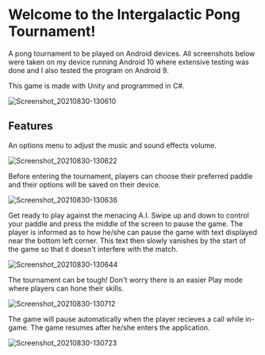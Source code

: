 # Welcome to the Intergalactic Pong Tournament!

A pong tournament to be played on Android devices. All screenshots below were taken on my device running Android 10 where extensive testing was done and I also 
tested the program on Android 9.

This game is made with Unity and programmed in C#. 

![Screenshot_20210830-130610](https://user-images.githubusercontent.com/83985775/131332150-000471ab-0e1a-4735-acb6-5ba538f1f7d4.png)

## Features

An options menu to adjust the music and sound effects volume. 

![Screenshot_20210830-130622](https://user-images.githubusercontent.com/83985775/131332154-671491c3-1c8a-4341-ac39-ff11eca82df0.png)

Before entering the tournament, players can choose their preferred paddle and their options will be saved on their device.

![Screenshot_20210830-130636](https://user-images.githubusercontent.com/83985775/131332156-5be95340-98e0-4c17-bf91-47a13b8b8488.png)

Get ready to play against the menacing A.I. Swipe up and down to control your paddle and press the middle of the screen to pause the game. The player is informed as to how 
he/she can pause the game with text displayed near the bottom left corner. This text then slowly vanishes by the start of the game so that it doesn't interfere with the match. 

![Screenshot_20210830-130644](https://user-images.githubusercontent.com/83985775/131332157-86de872a-0f55-4ac9-ab00-79be6842269a.png)

The tournament can be tough! Don't worry there is an easier Play mode where players can hone their skills.

![Screenshot_20210830-130712](https://user-images.githubusercontent.com/83985775/131332159-6c7d3b1c-9f90-44c3-b280-66576dcb42f8.png)

The game will pause automatically when the player recieves a call while in-game. The game resumes after he/she enters the application.

![Screenshot_20210830-130723](https://user-images.githubusercontent.com/83985775/131332161-4cc26784-7f9f-49ab-b7cc-8aa15a73d2d4.png)
